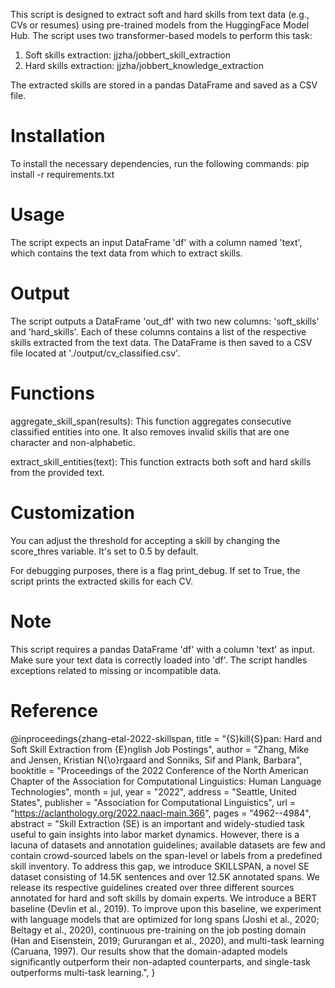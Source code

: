 This script is designed to extract soft and hard skills from text data (e.g., CVs or resumes) using pre-trained models from the HuggingFace Model Hub. The script uses two transformer-based models to perform this task:

1. Soft skills extraction: jjzha/jobbert_skill_extraction
2. Hard skills extraction: jjzha/jobbert_knowledge_extraction

The extracted skills are stored in a pandas DataFrame and saved as a CSV file.

# Installation
To install the necessary dependencies, run the following commands:
pip install -r requirements.txt

# Usage
The script expects an input DataFrame 'df' with a column named 'text', which contains the text data from which to extract skills.

# Output
The script outputs a DataFrame 'out_df' with two new columns: 'soft_skills' and 'hard_skills'. Each of these columns contains a list of the respective skills extracted from the text data. The DataFrame is then saved to a CSV file located at './output/cv_classified.csv'.

# Functions
aggregate_skill_span(results): This function aggregates consecutive classified entities into one. It also removes invalid skills that are one character and non-alphabetic.

extract_skill_entities(text): This function extracts both soft and hard skills from the provided text.

# Customization
You can adjust the threshold for accepting a skill by changing the score_thres variable. It's set to 0.5 by default.

For debugging purposes, there is a flag print_debug. If set to True, the script prints the extracted skills for each CV.

# Note
This script requires a pandas DataFrame 'df' with a column 'text' as input. Make sure your text data is correctly loaded into 'df'. The script handles exceptions related to missing or incompatible data.

# Reference
@inproceedings{zhang-etal-2022-skillspan,
    title = "{S}kill{S}pan: Hard and Soft Skill Extraction from {E}nglish Job Postings",
    author = "Zhang, Mike  and
      Jensen, Kristian N{\o}rgaard  and
      Sonniks, Sif  and
      Plank, Barbara",
    booktitle = "Proceedings of the 2022 Conference of the North American Chapter of the Association for Computational Linguistics: Human Language Technologies",
    month = jul,
    year = "2022",
    address = "Seattle, United States",
    publisher = "Association for Computational Linguistics",
    url = "https://aclanthology.org/2022.naacl-main.366",
    pages = "4962--4984",
    abstract = "Skill Extraction (SE) is an important and widely-studied task useful to gain insights into labor market dynamics. However, there is a lacuna of datasets and annotation guidelines; available datasets are few and contain crowd-sourced labels on the span-level or labels from a predefined skill inventory. To address this gap, we introduce SKILLSPAN, a novel SE dataset consisting of 14.5K sentences and over 12.5K annotated spans. We release its respective guidelines created over three different sources annotated for hard and soft skills by domain experts. We introduce a BERT baseline (Devlin et al., 2019). To improve upon this baseline, we experiment with language models that are optimized for long spans (Joshi et al., 2020; Beltagy et al., 2020), continuous pre-training on the job posting domain (Han and Eisenstein, 2019; Gururangan et al., 2020), and multi-task learning (Caruana, 1997). Our results show that the domain-adapted models significantly outperform their non-adapted counterparts, and single-task outperforms multi-task learning.",
}
